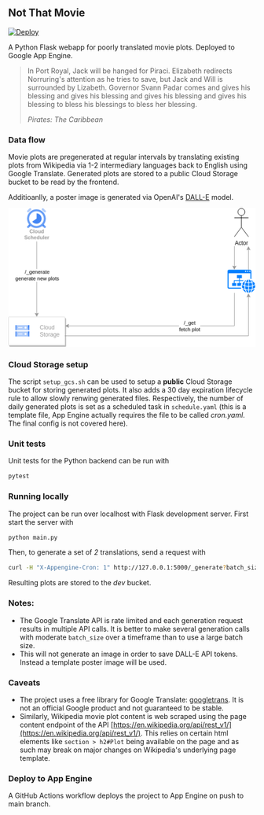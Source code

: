 ## Not That Movie

[![Deploy](https://github.com/lajanki/not_that_movie/actions/workflows/deploy.yml/badge.svg)](https://github.com/lajanki/not_that_movie/actions/workflows/deploy.yml)

A Python Flask webapp for poorly translated movie plots. Deployed to Google App Engine.

> In Port Royal, Jack will be hanged for Piraci. Elizabeth redirects Norruring's attention as he tries to save,
> but Jack and Will is surrounded by Lizabeth.
> Governor Svann Padar comes and gives his blessing and gives his blessing and gives his blessing and gives his
> blessing to bless his blessings to bless her blessing.
>
> _Pirates: The Caribbean_


### Data flow
Movie plots are pregenerated at regular intervals by translating existing plots from Wikipedia via 1-2
intermediary languages back to English using Google Translate. Generated plots are stored to a public Cloud Storage bucket
to be read by the frontend.

Additioanlly, a poster image is generated via OpenAI's [DALL-E](https://openai.com/dall-e-2) model.

![User flow](./user_flow.png)

### Cloud Storage setup
The script `setup_gcs.sh` can be used to setup a **public** Cloud Storage bucket for storing generated plots.
It also adds a 30 day expiration lifecycle rule to allow slowly renwing generated files. Respectively, the
number of daily generated plots is set as a scheduled task in `schedule.yaml` (this is a template file,
App Engine actually requires the file to be called _cron.yaml_. The final config is not covered here).

### Unit tests
Unit tests for the Python backend can be run with
```bash
pytest
```

### Running locally
The project can be run over localhost with Flask development server.
First start the server with
```bash
python main.py
```
Then, to generate a set of _2_ translations, send a request with
```bash
curl -H "X-Appengine-Cron: 1" http://127.0.0.1:5000/_generate?batch_size=2
```
Resulting plots are stored to the _dev_ bucket.

### Notes:
 * The Google Translate API is rate limited and each generation request results in multiple API calls. It is better to make several generation calls
with moderate `batch_size` over a timeframe than to use a large batch size.
 * This will not generate an image in order to save DALL-E API tokens. Instead a template poster image will be used. 

### Caveats
* The project uses a free library for Google Translate: [googletrans](https://github.com/ssut/py-googletrans). It is not an
official Google product and not guaranteed to be stable.
* Similarly, Wikipedia movie plot content is web scraped using the page content endpoint of the API [https://en.wikipedia.org/api/rest_v1/](https://en.wikipedia.org/api/rest_v1/).
This relies on certain html elements like `section > h2#Plot` being available on the page and as such may break on major changes on Wikipedia's underlying page template. 

### Deploy to App Engine
A GitHub Actions workflow deploys the project to App Engine on push to main branch.